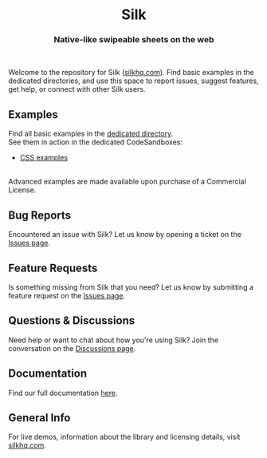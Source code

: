 <h1 align="center">Silk</h1>
<h3 align="center">
  Native‑like swipeable sheets on the web
</h3>
<br />

Welcome to the repository for Silk ([silkhq.com](https://silkhq.com)). Find basic examples in the dedicated directories, and use this space to report issues, suggest features, get help, or connect with other Silk users.

## Examples

Find all basic examples in the [dedicated directory](https://github.com/silk-hq/silk/tree/main/examples).
<br />
See them in action in the dedicated CodeSandboxes:

- [CSS examples](https://codesandbox.io/p/sandbox/github/silk-hq/silk/tree/main/examples/css)

<br />
Advanced examples are made available upon purchase of a Commercial License.

## Bug Reports

Encountered an issue with Silk? Let us know by opening a ticket on the [Issues page](https://github.com/silk-hq/community/issues).

## Feature Requests

Is something missing from Silk that you need? Let us know by submitting a feature request on the [Issues page](https://github.com/silk-hq/community/issues).

## Questions & Discussions

Need help or want to chat about how you're using Silk? Join the conversation on the [Discussions page](https://github.com/silk-hq/community/discussions).

## Documentation

Find our full documentation [here](https://silkhq.notion.site/Silk-Components-fad7232e08a24cf6bf9008749cc09879).

## General Info

For live demos, information about the library and licensing details, visit [silkhq.com](https://silkhq.com).
